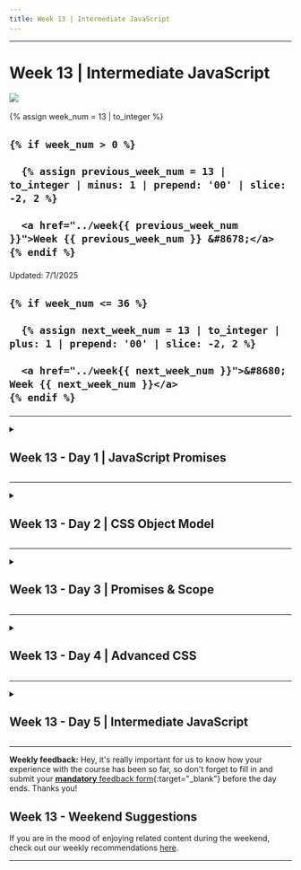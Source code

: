 ```yaml
---
title: Week 13 | Intermediate JavaScript
---
```


<hr class="mb-0">

<h1 id="{{ Week 13-Intermediate JavaScript | slugify }}">
  <span class="week-prefix">Week 13 |</span> Intermediate JavaScript
</h1>

<img src="assets/colorful.03.png" />

<div class="week-controls">

  {% assign week_num = 13 | to_integer %}

  <h2 class="week-controls__previous_week">

    {% if week_num > 0 %}

      {% assign previous_week_num = 13 | to_integer | minus: 1 | prepend: '00' | slice: -2, 2 %}

      <a href="../week{{ previous_week_num }}">Week {{ previous_week_num }} &#8678;</a>
    {% endif %}

  </h2>

  <span>Updated: 7/1/2025</span>

  <h2 class="week-controls__next_week">

    {% if week_num <= 36 %}

      {% assign next_week_num = 13 | to_integer | plus: 1 | prepend: '00' | slice: -2, 2 %}

      <a href="../week{{ next_week_num }}">&#8680; Week {{ next_week_num }}</a>
    {% endif %}

  </h2>

</div>

---

<!-- Week 13 - Day 1 | JavaScript Promises -->
<details markdown="1">
  <summary>
    <h2>
      <span class="summary-day">Week 13 - Day 1</span> | JavaScript Promises</h2>
  </summary>

### Schedule

  - **Lecture: JavaScript Promises**
  - **Practice**
  - **Exercises**
  - **Work on Project (Group/Personal)**

### Study Plan

  ![](./assets/Promises.jpg)

  - [Watch Part 1](https://www.youtube.com/watch?v=rhr3CWnYO60){:target="_blank"} of today's lecture on `JavaScript Promises`.

  - Take a break, walk away from the keyboard and do some quick stretch exercises.

  - [Watch Part 2](https://www.youtube.com/watch?v=FkVIzOicuCE){:target="_blank"} of the lecture on `JavaScript Promises`. 

  - Practice with Promises.

  - Post your questions on [Slack](https://intechgration.slack.com){:target="_blank"}, in the comments on YouTube, at the bottom of this page or our [discussion forum on GitHub](https://github.com/in-tech-gration/WDX-180/discussions){:target="_blank"}.

  ![](./assets/Promises.Printer.png)

  _(Image from [https://www.alexlintu.com/what-is-a-promise/](https://www.alexlintu.com/what-is-a-promise/){:target="_blank"})_

  **Resources**

  - Servers that return JSON data:
    - [Chuck Norris Jokes](https://api.chucknorris.io/jokes/random){:target="_blank"}
    - [Cat Facts](https://catfact.ninja/fact){:target="_blank"}

  - Lectures Code:
    - [Promises](./assets/intechgration-io-promises.zip){:target="_blank"}
    - [Functions: The Chickend and the Eff](./assets/intechgration-io-functions-chicken-egg.zip){:target="_blank"}

  - Lectures Diagrams:
    - [Promises (in real life)](./assets/1_2lVkfUxpad7Y_2Y0K3ToLQ.png){:target="_blank"}
    - [Promises (states)](./assets/Ekran-Resmi-2020-06-06-12.21.27.png){:target="_blank"}
    - [Promises (states)](./assets/1_3S0Y1DQJe-NsUXHdNl8gHg.png){:target="_blank"}
    - [Definition of 'Pending'](./assets/Google.Define.Pending.jpg){:target="_blank"}
    - [Excalidraw](./assets/Promise.Diagram.png){:target="_blank"}
    - [Server-Client Headers](./assets/Server.Client.Headers.png){:target="_blank"}

<!-- Summary -->

### Exercises

  Finish all the exercises found on this [repository](https://github.com/in-tech-gration/promises-exercises){:target="_blank"}.


  **IMPORTANT:** Make sure to complete all the tasks found in the **daily Progress Sheet** and update the sheet accordingly. Once you've updated the sheet, don't forget to `commit` and `push`. The progress draft sheet for this day is: **/user/week13/progress/progress.draft.w13.d01.csv**

  You should **NEVER** update the `draft` sheets directly, but rather work on a copy of them according to the instructions [found here](../week01/resources/PROGRESS-WORKFLOW.md).


<!-- Extra Resources -->

<!-- Sources and Attributions -->
  
</details>

<hr class="mt-1">

<!-- Week 13 - Day 2 | CSS Object Model -->
<details markdown="1">
  <summary>
    <h2>
      <span class="summary-day">Week 13 - Day 2</span> | CSS Object Model</h2>
  </summary>

### Schedule

  - [Study](#study-plan-NN)
  - [Exercises](#exercises-NN)
  - [Extra Resources](#extra-resources-NN)

### Study Plan

  Let's learn the **CSS Object Model**

  > "The CSS Object Model is a set of APIs allowing the manipulation of CSS from JavaScript. 
  >
  > It is much like the DOM, but for the CSS rather than the HTML. 
  >
  > It allows users to read and modify CSS style dynamically."



  - Slowly go through this lengthy article: [**A Beginner’s Guide To CSS Object Model (CSSOM)**](https://www.lambdatest.com/blog/css-object-model/){:target="_blank"}

  ![](assets/DOM.CSSOM.png)

  In this article you'll find the word `Interface` mentioned quite a lot, so let's ask `ChatGPT` to explain this to us:

  **What is an Interface?**

  > "In the world of programming and computer science, an "interface" refers to a set of rules or specifications that define how different software components can interact with each other. It's like a contract that outlines what methods or functions an object or component should have and how they should behave.
  >
  > Think of it as a way for different parts of a program to communicate with each other without needing to know all the nitty-gritty details of how each part is implemented. **It's a bit like using a remote control to interact with your TV. You don't need to know exactly how the TV works internally; you just need to know the buttons on the remote control and what they do (that's the interface).**
  >
  > In the context of MDN documentation, when you see terms like "CSSStyleSheet", "Event interface", "FocusEvent interface," "UIEvent interface," etc., they are referring to specific sets of rules that describe what properties and methods an object (e.g. an Event object) should have. These interfaces tell developers what they can expect from these objects and how they can work with them."



  **CAUTION:** The ChatGPT response was reviewed and curated by our staff of professional developers. Never trust AI-generated responses 100%.

  Here is a list of the main concepts that you will learn in this article:

  - The `HTMLElement.style.*` set of properties
  - The `window.getComputedStyle(Element)` method
  - The `CSSStyleDeclaration Interface` and its properties:
    - `getPropertyValue()`
    - `getPropertyPriority()`
    - `setProperty(propertyName, value, priority)`
    - `removeProperty(property)`
    - `item()`
    - `length`
  - The `StyleSheet & StyleSheetList Interfaces` and their properties:
    - `disabled`
    - `href`
    - `media`
    - `ownerNode`
    - `parentStyleSheet`
    - `title`
    - `type`
    - `document.styleSheets.length`
  - The `CSSStyleSheet & CSSRule Interfaces`
    - `cssRules`
    - `deleteRule()`
    - `insertRule()`
    - `cssText`
    - `parentRule`
    - `parentStyleSheet`
  - The `CSSMediaRule & CSSKeyframeRule Interfaces`
    - `media`
    - `keyText`

<!-- Summary -->

<!-- Exercises -->

### Extra Resources

  <!-- TODO: INTEGRATE: https://github.com/in-tech-gration/web.dev/blob/main/src/site/content/en/blog/critical-rendering-path-constructing-the-object-model/index.md -->


  - [Constructing the Object Model](https://web.dev/articles/critical-rendering-path/constructing-the-object-model){:target="_blank"}

### Sources and Attributions

  - [CSS Object Model (CSSOM) @MDN](https://developer.mozilla.org/en-US/docs/Web/API/CSS_Object_Model){:target="_blank"}
  
</details>

<hr class="mt-1">

<!-- Week 13 - Day 3 | Promises & Scope -->
<details markdown="1">
  <summary>
    <h2>
      <span class="summary-day">Week 13 - Day 3</span> | Promises & Scope</h2>
  </summary>

### Schedule

  - **Lecture: Promises & Scope**
  - **Practice**
  - **Work on Project (Group/Personal)**

### Study Plan

  ![](./assets/Knock.Knock.png)

  Your instructor will share the video lectures with you. The first part of the lecture is about Promises and error handling, while the second part is all about `scope` in JavaScript and different ways to define variables.  

  > A new term needs a proper Google search for its original definition:
  > 
  > **Scope:** *“the extent of the area or subject matter that something deals with or to which it is relevant.”*  
  > *Example: "we widened the scope of our investigation"*  



  - **Recommended reading:** read the full articles about [var](https://developer.mozilla.org/en-US/docs/Web/JavaScript/Reference/Statements/var){:target="_blank"}, [let](https://developer.mozilla.org/en-US/docs/Web/JavaScript/Reference/Statements/let){:target="_blank"} and [const](https://developer.mozilla.org/en-US/docs/Web/JavaScript/Reference/Statements/const){:target="_blank"} on MDN and share your questions on our Slack forum or leave a comment below.

### Summary

  Here is an AI-generated summary of the lectures:

  **Lecture 1: Promises**

  1. **Creating promises**: The instructor explains how to create promises using the `Promise` constructor and provides examples.

  2. **Handling promise errors**: He demonstrates how to handle promise errors using `.catch()` or `.finally()`.

  3. **Chaining promises**: The discussion covers chaining promises together using the `.then()` method.

  4. **Combining promises**: The instructor shows how to combine multiple promises into a single promise using methods like `Promise.all()` and `Promise.race()`.

  5. **Performance measurement**: He mentions the importance of measuring performance in JavaScript and provides a link to an MDN API for timing functions.

  6. **Timing promise execution**: The discussion highlights that there's no way to guarantee the exact time it takes for promises to execute, even on the same machine.

  The meeting also touches upon related topics, such as:

  * Creating arrow functions with single statements
  * Combining multiple promise-based functions into a single function

  **Lecture 2: Scope**

  1. The concept of scope in JavaScript is important to understand.

  2. There are different types of scope: global, function, and block scope.

  3. Variables declared with `var` have function scope, while variables declared with `let` or `const` have block scope.

  4. Lexical scoping (also known as static scoping) is a way of resolving variable references in JavaScript.

  5. It's not necessary to know the term "lexical scoping" to understand how scope works in JavaScript; just learn the rules and you'll be fine.

  6. Naming variables can help with understanding scope, especially when working with complex code.

### Exercises

  - Practice with Promises and what you've learned from the lectures

  - Build a replica of the [**var/let/const table**](./assets/var-let-const.jpg){:target="_blank"} using HTML and CSS. Sprinkle the table with some JavaScript if you feel like it.

  ![](./assets/var-let-const.jpg)

  **IMPORTANT:** Make sure to complete all the tasks found in the **daily Progress Sheet** and update the sheet accordingly. Once you've updated the sheet, don't forget to `commit` and `push`. The progress draft sheet for this day is: **/user/week13/progress/progress.draft.w13.d03.csv**

  You should **NEVER** update the `draft` sheets directly, but rather work on a copy of them according to the instructions [found here](../week01/resources/PROGRESS-WORKFLOW.md).


### Extra Resources

  - [Measuring performance](https://developer.mozilla.org/en-US/docs/Web/API/Performance/now){:target="_blank"} (Performance.now())

  - [Page Marker: Draw on the Web Chrome Extension](https://chromewebstore.google.com/detail/page-marker-draw-on-web/jfiihjeimjpkpoaekpdpllpaeichkiod){:target="_blank"}

<!-- Sources and Attributions -->
  
</details>

<hr class="mt-1">

<!-- Week 13 - Day 4 | Advanced CSS -->
<details markdown="1">
  <summary>
    <h2>
      <span class="summary-day">Week 13 - Day 4</span> | Advanced CSS</h2>
  </summary>

### Schedule

  - [Study](#study-plan-NN)
  - [Exercises](#exercises-NN)
  - [Extra Resources](#extra-resources-NN)

<!-- Study Plan -->

### Summary

  ![](https://in-tech-gration.github.io/WDX-180/curriculum/modules/javascript/misc/post_mortem/assets/post_mortem.png)

  Let's begin by reading about [What is a Software Post-Mortem and How Do You Write One?](https://www.freecodecamp.org/news/what-is-a-software-post-mortem/){:target="_blank"}

  After having read the article, open up the code [found here](https://github.com/in-tech-gration/WDX-180/tree/main/curriculum/modules/javascript/misc/post_mortem){:target="_blank"} debug the program and write a short post mortem.

  ---



  Next, we are going to explore some pretty useful and cool CSS features (that you probably didn't know exist). Let's go!

  - Go through [**this article**](https://www.lambdatest.com/blog/advanced-css-tricks-and-techniques/){:target="_blank"} that covers quite a lot of features. For each one, you should check the appropriate MDN article for more details and play around with the feature in your local development environment. Perhaps it's a good idea at this point to create a file named `advanced-css-tricks.html` and work on it.

  The point of this module is to become aware and familiar with these really handy CSS tools. Unless you practice, of course, there's no point in moving forward, so let's use these tricks to build a web page that includes every single feature in the list.

  - **Responsive CSS Grids**
  - **Vertically Align with Flexbox**
  - **SVG for Icons and Logos**
  - **Masking**
  - **Shape Outside**
  - **Zoom on Hover**
  - **Scroll Snapping**
  - **Variable Fonts**
  - **Generate Text Animation**
  - **Initial Letter**
  - **Logical Properties and Values**
  - **CSS Subgrids**
  - **Smart Quotes in HTML/CSS**
  - **Comma-Separated Lists**
  - **Feature Query**
  - **Background Repeat**
  - **CSS Gradients**
  - **Truncate Strings**

  On top of that, you want to create a page that includes every single feature with a small description taken from the MDN docs and a small example (containing both the code used and the actual displayed output).

<!-- Exercises -->

### Extra Resources

  _(Nothing here yet. Feel free to contribute if you've found some useful resources.)_

### Sources and Attributions

  - [18 Advanced CSS Tricks And Tips [2023]](https://www.lambdatest.com/blog/advanced-css-tricks-and-techniques/){:target="_blank"}
  
</details>

<hr class="mt-1">

<!-- Week 13 - Day 5 | Intermediate JavaScript -->
<details markdown="1">
  <summary>
    <h2>
      <span class="summary-day">Week 13 - Day 5</span> | Intermediate JavaScript</h2>
  </summary>

### Schedule

  - **Lecture: Intermediate JavaScript**
  - **Practice**
  - **Work on Project (Group/Personal)**

<!-- Study Plan -->

<!-- Summary -->

<!-- Exercises -->

<!-- Extra Resources -->

<!-- Sources and Attributions -->
  
</details>


<hr class="mt-1">

**Weekly feedback:** Hey, it's really important for us to know how your experience with the course has been so far, so don't forget to fill in and submit your [**mandatory** feedback form](https://forms.gle/S6Zg3bbS2uuwsSZF9){:target="_blank"} before the day ends. Thanks you!

## Week 13 - Weekend Suggestions

If you are in the mood of enjoying related content during the weekend, check out our weekly recommendations [here](WEEKEND.md).

---

<!-- COMMENTS: -->
<script src="https://utteranc.es/client.js"
  repo="in-tech-gration/WDX-180"
  issue-term="pathname"
  theme="github-dark"
  crossorigin="anonymous"
  async>
</script>